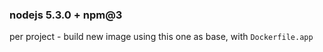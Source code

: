 ### nodejs 5.3.0 + npm@3

per project - build new image using this one as base, with `Dockerfile.app`